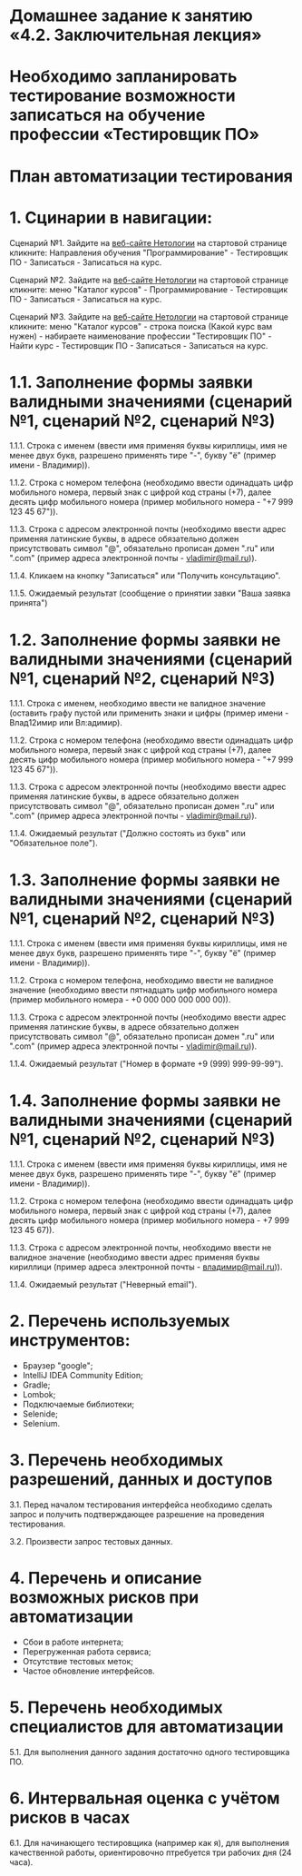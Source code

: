 # Домашнее задание к занятию «4.2. Заключительная лекция»

#  Необходимо запланировать тестирование возможности записаться на обучение профессии «Тестировщик ПО»

# План автоматизации тестирования

# 1. Сцинарии в навигации:

Сценарий №1. Зайдите на [веб-сайте Нетологии](https://netology.ru/) на стартовой странице кликните:
Направления обучения "Программирование" - Тестировщик ПО - Записаться - Записаться на курс.

Сценарий №2. Зайдите на [веб-сайте Нетологии](https://netology.ru/) на стартовой странице кликните:
меню "Каталог курсов" - Программирование - Тестировщик ПО - Записаться - Записаться на курс.

Сценарий №3. Зайдите на [веб-сайте Нетологии](https://netology.ru/) на стартовой странице кликните:
меню "Каталог курсов" - строка поиска (Какой курс вам нужен) - набираете наименование профессии "Тестировщик ПО" - 
Найти курс - Тестировщик ПО - Записаться - Записаться на курс.

# 1.1. Заполнение формы заявки валидными значениями (сценарий №1, сценарий №2, сценарий №3)
1.1.1. Строка с именем (ввести имя применяя буквы кириллицы, имя не менее двух букв, разрешено применять тире "-", 
букву "ё" (пример имени - Владимир)).

1.1.2. Строка с номером телефона (необходимо ввести одинадцать цифр мобильного номера, первый знак с цифрой код страны 
(+7), далее десять цифр мобильного номера (пример мобильного номера - "+7 999 123 45 67")).

1.1.3. Строка с адресом электронной почты (необходимо ввести адрес применяя латинские буквы, в адресе обязательно должен 
присутствовать символ "@", обязательно прописан домен ".ru" или ".com" 
(пример адреса электронной почты - vladimir@mail.ru)).

1.1.4. Кликаем на кнопку "Записаться" или "Получить консультацию".

1.1.5. Ожидаемый результат (сообщение о принятии завки "Ваша заявка принята")

# 1.2. Заполнение формы заявки не валидными значениями (сценарий №1, сценарий №2, сценарий №3)
1.1.1. Строка с именем, необходимо ввести не валидное значение (оставить графу пустой или применить знаки и цифры 
(пример имени - Влад12имир или Вл:адимир).

1.1.2. Строка с номером телефона (необходимо ввести одинадцать цифр мобильного номера, первый знак с цифрой код страны
(+7), далее десять цифр мобильного номера (пример мобильного номера - "+7 999 123 45 67")).

1.1.3. Строка с адресом электронной почты (необходимо ввести адрес применяя латинские буквы, в адресе обязательно должен
присутствовать символ "@", обязательно прописан домен ".ru" или ".com"
(пример адреса электронной почты - vladimir@mail.ru)).

1.1.4. Ожидаемый результат ("Должно состоять из букв" или "Обязательное поле").

# 1.3. Заполнение формы заявки не валидными значениями (сценарий №1, сценарий №2, сценарий №3)
1.1.1. Строка с именем (ввести имя применяя буквы кириллицы, имя не менее двух букв, разрешено применять тире "-",
букву "ё" (пример имени - Владимир)).

1.1.2. Строка с номером телефона, необходимо ввести не валидное значение (необходимо ввести пятнадцать цифр мобильного 
номера (пример мобильного номера - +0 000 000 000 000 00)).

1.1.3. Строка с адресом электронной почты (необходимо ввести адрес применяя латинские буквы, в адресе обязательно должен
присутствовать символ "@", обязательно прописан домен ".ru" или ".com" 
(пример адреса электронной почты - vladimir@mail.ru)).

1.1.4. Ожидаемый результат ("Номер в формате +9 (999) 999-99-99").

# 1.4. Заполнение формы заявки не валидными значениями (сценарий №1, сценарий №2, сценарий №3)
1.1.1. Строка с именем (ввести имя применяя буквы кириллицы, имя не менее двух букв, разрешено применять тире "-",
букву "ё" (пример имени - Владимир)).

1.1.2. Строка с номером телефона (необходимо ввести одинадцать цифр мобильного номера, первый знак с цифрой код страны
(+7), далее десять цифр мобильного номера (пример мобильного номера - +7 999 123 45 67)).

1.1.3. Строка с адресом электронной почты, необходимо ввести не валидное значение (необходимо ввести адрес применяя 
буквы кириллици (пример адреса электронной почты - владимир@mail.ru)).

1.1.4. Ожидаемый результат ("Неверный email").

# 2. Перечень используемых инструментов:
* Браузер "google";
* IntelliJ IDEA Community Edition;
* Gradle;
* Lombok;
* Подключаемые библиотеки;
* Selenide;
* Selenium.

# 3. Перечень необходимых разрешений, данных и доступов
3.1. Перед началом тестирования интерфейса необходимо сделать запрос и получить подтверждающее разрешение на проведения 
тестирования.

3.2. Произвести запрос тестовых данных.

# 4. Перечень и описание возможных рисков при автоматизации
* Сбои в работе интернета;
* Перегруженная работа сервиса;
* Отсутствие тестовых меток;
* Частое обновление интерфейсов.

# 5. Перечень необходимых специалистов для автоматизации
5.1. Для выполнения данного задания достаточно одного тестировщика ПО.

# 6. Интервальная оценка с учётом рисков в часах
6.1. Для начинающего тестировщика (например как я), для выполнения качественной работы, ориентировочно птребуется три 
рабочих дня (24 часа).